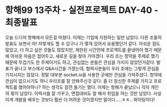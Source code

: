 # 항해99 13주차 - 실전프로젝트 DAY-40 - 최종발표

오늘 드디어 항해에서 모든걸 마쳤다. 이제는 기업에 지원하는 일만 남았다.
다른 조들의 발표도 보면서 아! 저렇게도 할 수 있구나 가 몇개 있어서 유용했던거 같다. 아쉬운 점도 많았고, 더 하고 싶은 것들도 많았지만, 제한된 시간안에 프로젝트를 끝냈어야 했기 때문에 아쉬운 마음은 접어두고, 새로운 길을 찾아 가야겠다.
우리 조는 청약을 주제로 했기때문에 무겁기도 한 주제이기도 하고, 관심없는 분들은 관심을 가지지 않았던거같다. 발표가 끝나고 부스에서 Q&A시간을 가졌는데, 협력사분들이 우리 조에는 그렇게 관심을 가지시지는 않았다. 정말 대부분 socket.io을 사용한 곳에만 관심을 가져주셨다. 청약에 관심이 없으시기도 하니 우리조를 잘 안봐주신것 같다. 좀 더 참신한 주제를 가지고 프로젝트를 했어야하나? 하는 생각도 잠깐 들기는 했다. 이제는 항해가 끝났으니 각자 개인의 몫이 남았다. 이력서를 잘 가꾸고, 면접대비도 잘 해서 취업을 하는 것만 남았다. 사실 이게 개발을 배우는 것보다 훨씬 더 어려운 것이겠지만 말이다.....ㅎㅎ..
화이팅이다!
